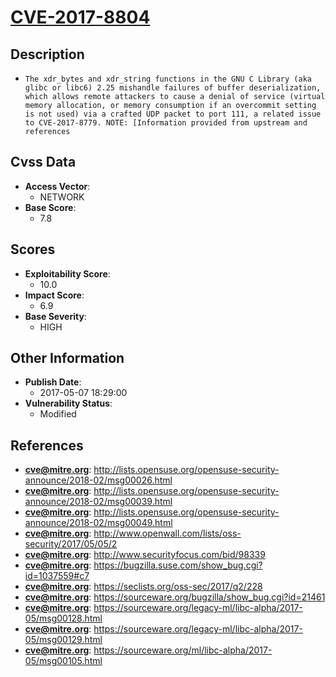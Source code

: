 
# [CVE-2017-8804](https://cve.mitre.org/cgi-bin/cvename.cgi?name=CVE-2017-8804)

## Description

- `The xdr_bytes and xdr_string functions in the GNU C Library (aka glibc or libc6) 2.25 mishandle failures of buffer deserialization, which allows remote attackers to cause a denial of service (virtual memory allocation, or memory consumption if an overcommit setting is not used) via a crafted UDP packet to port 111, a related issue to CVE-2017-8779. NOTE: [Information provided from upstream and references`

## Cvss Data

- **Access Vector**:
  - NETWORK
- **Base Score**:
  - 7.8

## Scores

- **Exploitability Score**:
  - 10.0
- **Impact Score**:
  - 6.9
- **Base Severity**:
  - HIGH

## Other Information

- **Publish Date**:
  - 2017-05-07 18:29:00
- **Vulnerability Status**:
  - Modified

## References

- **cve@mitre.org**: http://lists.opensuse.org/opensuse-security-announce/2018-02/msg00026.html
- **cve@mitre.org**: http://lists.opensuse.org/opensuse-security-announce/2018-02/msg00039.html
- **cve@mitre.org**: http://lists.opensuse.org/opensuse-security-announce/2018-02/msg00049.html
- **cve@mitre.org**: http://www.openwall.com/lists/oss-security/2017/05/05/2
- **cve@mitre.org**: http://www.securityfocus.com/bid/98339
- **cve@mitre.org**: https://bugzilla.suse.com/show_bug.cgi?id=1037559#c7
- **cve@mitre.org**: https://seclists.org/oss-sec/2017/q2/228
- **cve@mitre.org**: https://sourceware.org/bugzilla/show_bug.cgi?id=21461
- **cve@mitre.org**: https://sourceware.org/legacy-ml/libc-alpha/2017-05/msg00128.html
- **cve@mitre.org**: https://sourceware.org/legacy-ml/libc-alpha/2017-05/msg00129.html
- **cve@mitre.org**: https://sourceware.org/ml/libc-alpha/2017-05/msg00105.html
